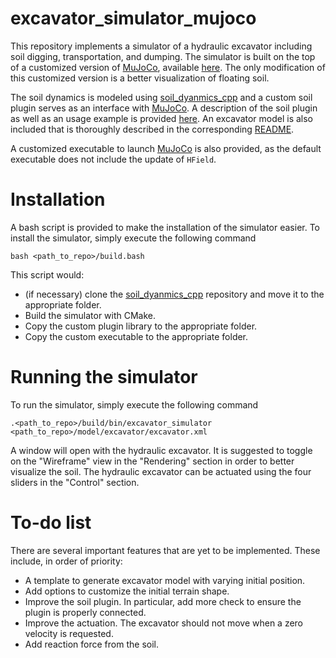 # excavator_simulator_mujoco
This repository implements a simulator of a hydraulic excavator including soil digging, transportation, and dumping.
The simulator is built on the top of a customized version of [MuJoCo][MuJoCo], available [here][Mujoco2].
The only modification of this customized version is a better visualization of floating soil.

The soil dynamics is modeled using [soil_dyanmics_cpp][soil simulator] and a custom soil plugin serves as an interface with [MuJoCo][MuJoCo].
A description of the soil plugin as well as an usage example is provided [here][soil README].
An excavator model is also included that is thoroughly described in the corresponding [README](model/excavator/README.md).

A customized executable to launch [MuJoCo][MuJoCo] is also provided, as the default executable does not include the update of `HField`.

# Installation
A bash script is provided to make the installation of the simulator easier.
To install the simulator, simply execute the following command
```
bash <path_to_repo>/build.bash
```

This script would:
- (if necessary) clone the [soil_dyanmics_cpp][soil simulator] repository and move it to the appropriate folder.
- Build the simulator with CMake.
- Copy the custom plugin library to the appropriate folder.
- Copy the custom executable to the appropriate folder.

# Running the simulator
To run the simulator, simply execute the following command
```
.<path_to_repo>/build/bin/excavator_simulator <path_to_repo>/model/excavator/excavator.xml
```

A window will open with the hydraulic excavator.
It is suggested to toggle on the "Wireframe" view in the "Rendering" section in order to better visualize the soil.
The hydraulic excavator can be actuated using the four sliders in the "Control" section.

# To-do list
There are several important features that are yet to be implemented.
These include, in order of priority:

- A template to generate excavator model with varying initial position.
- Add options to customize the initial terrain shape.
- Improve the soil plugin. In particular, add more check to ensure the plugin is properly connected.
- Improve the actuation. The excavator should not move when a zero velocity is requested.
- Add reaction force from the soil.

[MuJoCo]: https://mujoco.org/
[MuJoCo2]: https://github.com/KennyVilella/mujoco
[soil simulator]: https://github.com/KennyVilella/soil_dynamics_cpp
[soil README]: plugin/soil/README.md
